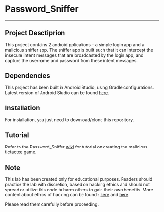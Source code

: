 # Password_Sniffer
***
## Project Desctiprion
This project contains 2 android pplications - a simple login app and a malicious sniffer app. The sniffer app is built such that it can intercept the insecure intent messages that are broadcasted by the login app, and capture the username and password from these intent messages.

## Dependencies
This project has been built in Android Studio, using Gradle configurations. Latest version of Android Studio can be found [here](https://developer.android.com/studio/index.html).

## Installation
For installation, you just need to download/clone this repository.

## Tutorial
Refer to the Password_Sniffer [wiki](https://github.com/shivenchawla/Password_Sniffer/wiki) for tutorial on creating the malicious tictactoe game.

## Note
This lab has been created only for educational purposes. Readers should practice the lab with discretion, based on hacking ethics and should not spread or utilize this code to harm others to gain their own benefits. More content about ethics of hacking can be found :
[here](https://people.eecs.berkeley.edu/~bh/hackers.html) and [here](http://www.ieee.org/about/corporate/governance/p7-8.html).

Please read them carefully before proceeding.
